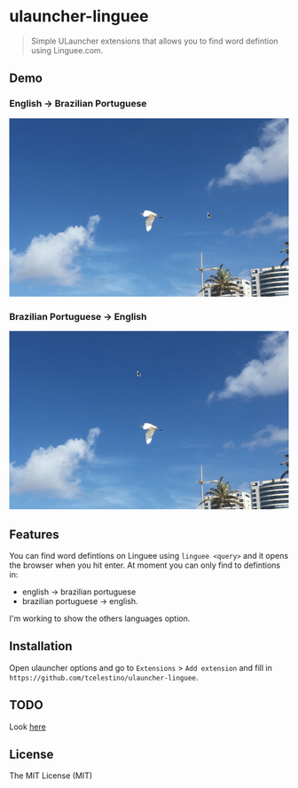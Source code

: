 # ulauncher-linguee

> Simple ULauncher extensions that allows you to find word defintion using Linguee.com.

## Demo

### English -> Brazilian Portuguese

![ulauncher-linguee 1](english-br_portuguese.gif)

### Brazilian Portuguese -> English

![ulauncher-linguee 2](br_portuguese-english.gif)

## Features

You can find word defintions on Linguee using `linguee <query>` and it opens the browser when you hit enter. At moment you can only find to defintions in:

  - english -> brazilian portuguese
  - brazilian portuguese -> english.

I'm working to show the others languages option.

## Installation

Open ulauncher options and go to `Extensions` > `Add extension` and fill in `https://github.com/tcelestino/ulauncher-linguee`.

## TODO

Look [here](https://github.com/tcelestino/ulauncher-linguee/projects/1)

## License

The MIT License (MIT)
